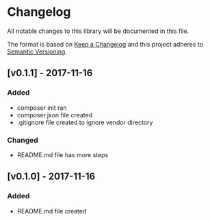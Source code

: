 # Changelog #

All notable changes to this library will be documented in this file.

The format is based on [Keep a Changelog](http://keepachangelog.com/en/1.0.0/)
and this project adheres to [Semantic Versioning](http://semver.org/spec/v2.0.0.html).

## [v0.1.1] - 2017-11-16 ##
### Added ###
- composer init ran
- composer.json file created
- .gitignore file created to ignore vendor directory

### Changed ###
- README.md file has more steps

## [v0.1.0] - 2017-11-16 ##
### Added ###
- README.md file created
